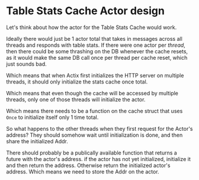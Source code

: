 # Table Stats Cache Actor design

Let's think about how the actor for the Table Stats Cache would work.

Ideally there would just be 1 actor total that takes in messages across all threads and responds with table stats. If there were one actor per *thread*, then there could be some thrashing on the DB whenever the cache resets, as it would make the same DB call once per thread per cache reset, which just sounds bad.

Which means that when Actix first initializes the HTTP server on multiple threads, it should only initialize the stats cache once total.

Which means that even though the cache will be accessed by multiple threads, only one of those threads will initialize the actor.

Which means there needs to be a function on the cache struct that uses `Once` to initialize itself only 1 time total.

So what happens to the other threads when they first request for the Actor's address? They should somehow wait until initialization is done, and then share the initialized Addr.

There should probably be a publically available function that returns a future with the actor's address. if the actor has not yet initialized, initialize it and then return the address. Otherwise return the initialized actor's address. Which means we need to store the Addr on the actor.
